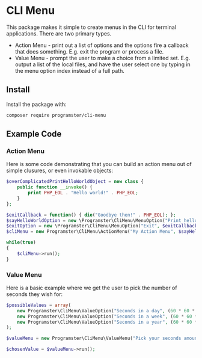 CLI Menu
=========

This package makes it simple to create menus in the CLI for terminal applications. There are two primary types.

* Action Menu - print out a list of options and the options fire a callback that does something. E.g. exit the program or process a file.
* Value Menu - prompt the user to make a choice from a limited set. E.g. output a list of the local files, and have the user select one by typing in the menu option index instead of a full path.


## Install

Install the package with:

```bash
composer require programster/cli-menu
```


## Example Code

### Action Menu
Here is some code demonstrating that you can build an action menu out of simple clusures, or even invokable objects:

```php
$overComplicatedPrintHelloWorldObject = new class {
    public function __invoke() {
        print PHP_EOL . "Hello world!" . PHP_EOL;
    }
};

$exitCallback = function() { die("Goodbye then!" . PHP_EOL); };
$sayHelloWorldOption = new \Programster\CliMenu\MenuOption("Print hello world", $overComplicatedPrintHelloWorldObject);
$exitOption = new \Programster\CliMenu\MenuOption("Exit", $exitCallback);
$cliMenu = new Programster\CliMenu\ActionMenu("My Action Menu", $sayHelloWorldOption, $exitOption);

while(true)
{
    $cliMenu->run();
}
```

### Value Menu

Here is a basic example where we get the user to pick the number of seconds they wish for:

```php
$possibleValues = array(
    new Programster\CliMenu\ValueOption("Seconds in a day", (60 * 60 * 24)),
    new Programster\CliMenu\ValueOption("Seconds in a week", (60 * 60 * 24 * 52)),
    new Programster\CliMenu\ValueOption("Seconds in a year", (60 * 60 * 24 * 365)),
);

$valueMenu = new Programster\CliMenu\ValueMenu("Pick your seconds amount", ...$possibleValues);

$chosenValue = $valueMenu->run();
```

